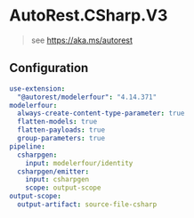 # AutoRest.CSharp.V3
> see https://aka.ms/autorest

## Configuration
```yaml
use-extension:
  "@autorest/modelerfour": "4.14.371"
modelerfour:
  always-create-content-type-parameter: true
  flatten-models: true
  flatten-payloads: true
  group-parameters: true
pipeline:
  csharpgen:
    input: modelerfour/identity
  csharpgen/emitter:
    input: csharpgen
    scope: output-scope
output-scope:
  output-artifact: source-file-csharp
```
